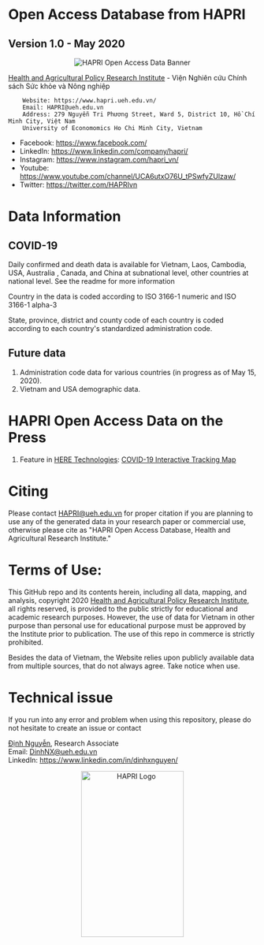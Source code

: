 # Open Access Database from HAPRI
## Version 1.0 - May 2020

<p align="center">
   <img src="https://static.wixstatic.com/media/742178_c317772c976e4134a1ca1f068bba3c46~mv2.png" alt="HAPRI Open Access Data Banner"/>
</p>

[Health and Agricultural Policy Research Institute](https://www.hapri.ueh.edu.vn/) - Viện Nghiên cứu Chính sách Sức khỏe và Nông nghiệp

        Website: https://www.hapri.ueh.edu.vn/
        Email: HAPRI@ueh.edu.vn
        Address: 279 Nguyễn Tri Phương Street, Ward 5, District 10, Hồ Chí Minh City, Việt Nam
        University of Economomics Ho Chi Minh City, Vietnam

- Facebook: https://www.facebook.com/
- LinkedIn: https://www.linkedin.com/company/hapri/
- Instagram: https://www.instagram.com/hapri_vn/
- Youtube: https://www.youtube.com/channel/UCA6utxO76U_tPSwfyZUlzaw/
- Twitter: https://twitter.com/HAPRIvn


# Data Information

## COVID-19
Daily confirmed and death data is available for Vietnam, Laos, Cambodia, USA, Australia , Canada, and China at subnational level, other countries at national level. See the readme for more information

Country in the data is coded according to ISO 3166-1 numeric and ISO 3166-1 alpha-3

State, province, district and county code of each country is coded according to each country's standardized administration code.

## Future data
1. Administration code data for various countries (in progress as of May 15, 2020).
2. Vietnam and USA demographic data.

# HAPRI Open Access Data on the Press
1. Feature in [HERE Technologies](https://www.here.com/): [COVID-19 Interactive Tracking Map](https://app.developer.here.com/coronavirus/)


# Citing
Please contact <HAPRI@ueh.edu.vn> for proper citation if you are planning to use any of the generated data in your research paper or commercial use, otherwise please cite as "HAPRI Open Access Database, Health and Agricultural Research Institute."

# Terms of Use:

This GitHub repo and its contents herein, including all data, mapping, and analysis, copyright 2020 [Health and Agricultural Policy Research Institute](https://www.hapri.ueh.edu.vn/), all rights reserved, is provided to the public strictly for educational and academic research purposes. However, the use of data for Vietnam in other purpose than personal use for educational purpose must be approved by the Institute prior to publication. The use of this repo in commerce is strictly prohibited.

Besides the data of Vietnam, the Website relies upon publicly available data from multiple sources, that do not always agree. Take notice when use.

# Technical issue

If you run into any error and problem when using this repository, please do not hesitate to create an issue or contact

[Định Nguyễn](https://www.hapri.ueh.edu.vn/People/Dinh-X-Nguyen), Research Associate \
Email: <DinhNX@ueh.edu.vn> \
LinkedIn: https://www.linkedin.com/in/dinhxnguyen/


<p align="center">
   <img src="https://static.wixstatic.com/media/742178_c1375cf8dde04d6c95b87b0112b85a59~mv2.png" alt="HAPRI Logo" width="207.25px" height="337.75px"/>
</p>
